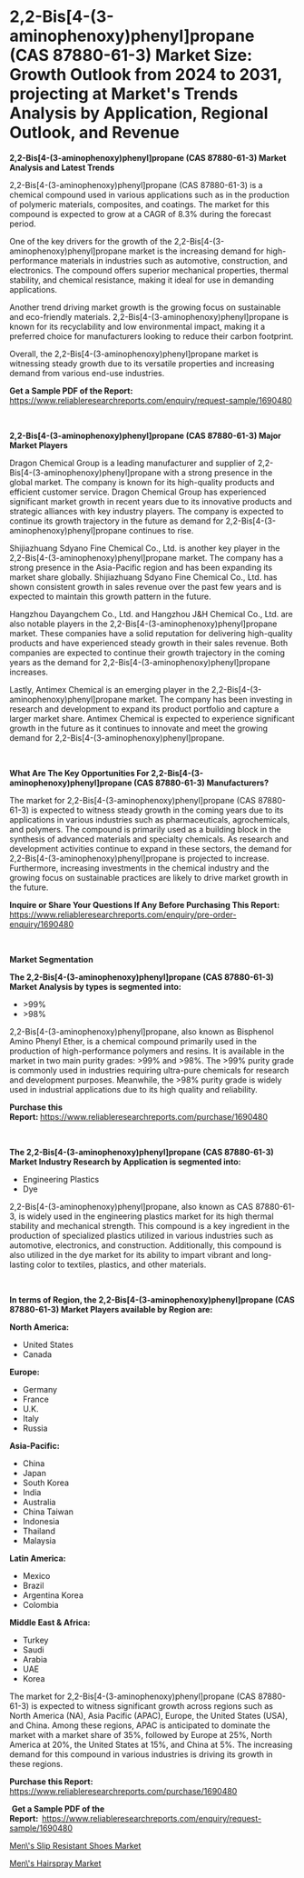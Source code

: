<p><h1>2,2-Bis[4-(3-aminophenoxy)phenyl]propane (CAS 87880-61-3) Market Size: Growth Outlook from 2024 to 2031, projecting at Market's Trends Analysis by Application, Regional Outlook, and Revenue</h1></p><p><strong>2,2-Bis[4-(3-aminophenoxy)phenyl]propane (CAS 87880-61-3) Market Analysis and Latest Trends</strong></p>
<p><p>2,2-Bis[4-(3-aminophenoxy)phenyl]propane (CAS 87880-61-3) is a chemical compound used in various applications such as in the production of polymeric materials, composites, and coatings. The market for this compound is expected to grow at a CAGR of 8.3% during the forecast period. </p><p>One of the key drivers for the growth of the 2,2-Bis[4-(3-aminophenoxy)phenyl]propane market is the increasing demand for high-performance materials in industries such as automotive, construction, and electronics. The compound offers superior mechanical properties, thermal stability, and chemical resistance, making it ideal for use in demanding applications.</p><p>Another trend driving market growth is the growing focus on sustainable and eco-friendly materials. 2,2-Bis[4-(3-aminophenoxy)phenyl]propane is known for its recyclability and low environmental impact, making it a preferred choice for manufacturers looking to reduce their carbon footprint.</p><p>Overall, the 2,2-Bis[4-(3-aminophenoxy)phenyl]propane market is witnessing steady growth due to its versatile properties and increasing demand from various end-use industries.</p></p>
<p><strong>Get a Sample PDF of the Report:&nbsp;</strong> <a href="https://www.reliableresearchreports.com/enquiry/request-sample/1690480">https://www.reliableresearchreports.com/enquiry/request-sample/1690480</a></p>
<p>&nbsp;</p>
<p><strong>2,2-Bis[4-(3-aminophenoxy)phenyl]propane (CAS 87880-61-3) Major Market Players</strong></p>
<p><p>Dragon Chemical Group is a leading manufacturer and supplier of 2,2-Bis[4-(3-aminophenoxy)phenyl]propane with a strong presence in the global market. The company is known for its high-quality products and efficient customer service. Dragon Chemical Group has experienced significant market growth in recent years due to its innovative products and strategic alliances with key industry players. The company is expected to continue its growth trajectory in the future as demand for 2,2-Bis[4-(3-aminophenoxy)phenyl]propane continues to rise.</p><p>Shijiazhuang Sdyano Fine Chemical Co., Ltd. is another key player in the 2,2-Bis[4-(3-aminophenoxy)phenyl]propane market. The company has a strong presence in the Asia-Pacific region and has been expanding its market share globally. Shijiazhuang Sdyano Fine Chemical Co., Ltd. has shown consistent growth in sales revenue over the past few years and is expected to maintain this growth pattern in the future.</p><p>Hangzhou Dayangchem Co., Ltd. and Hangzhou J&H Chemical Co., Ltd. are also notable players in the 2,2-Bis[4-(3-aminophenoxy)phenyl]propane market. These companies have a solid reputation for delivering high-quality products and have experienced steady growth in their sales revenue. Both companies are expected to continue their growth trajectory in the coming years as the demand for 2,2-Bis[4-(3-aminophenoxy)phenyl]propane increases.</p><p>Lastly, Antimex Chemical is an emerging player in the 2,2-Bis[4-(3-aminophenoxy)phenyl]propane market. The company has been investing in research and development to expand its product portfolio and capture a larger market share. Antimex Chemical is expected to experience significant growth in the future as it continues to innovate and meet the growing demand for 2,2-Bis[4-(3-aminophenoxy)phenyl]propane.</p></p>
<p>&nbsp;</p>
<p><strong>What Are The Key Opportunities For 2,2-Bis[4-(3-aminophenoxy)phenyl]propane (CAS 87880-61-3) Manufacturers?</strong></p>
<p><p>The market for 2,2-Bis[4-(3-aminophenoxy)phenyl]propane (CAS 87880-61-3) is expected to witness steady growth in the coming years due to its applications in various industries such as pharmaceuticals, agrochemicals, and polymers. The compound is primarily used as a building block in the synthesis of advanced materials and specialty chemicals. As research and development activities continue to expand in these sectors, the demand for 2,2-Bis[4-(3-aminophenoxy)phenyl]propane is projected to increase. Furthermore, increasing investments in the chemical industry and the growing focus on sustainable practices are likely to drive market growth in the future.</p></p>
<p><strong>Inquire or Share Your Questions If Any Before Purchasing This Report:</strong> <a href="https://www.reliableresearchreports.com/enquiry/pre-order-enquiry/1690480">https://www.reliableresearchreports.com/enquiry/pre-order-enquiry/1690480</a></p>
<p>&nbsp;</p>
<p><strong>Market Segmentation</strong></p>
<p><strong>The 2,2-Bis[4-(3-aminophenoxy)phenyl]propane (CAS 87880-61-3) Market Analysis by types is segmented into:</strong></p>
<p><ul><li>>99%</li><li>>98%</li></ul></p>
<p><p>2,2-Bis[4-(3-aminophenoxy)phenyl]propane, also known as Bisphenol Amino Phenyl Ether, is a chemical compound primarily used in the production of high-performance polymers and resins. It is available in the market in two main purity grades: >99% and >98%. The >99% purity grade is commonly used in industries requiring ultra-pure chemicals for research and development purposes. Meanwhile, the >98% purity grade is widely used in industrial applications due to its high quality and reliability.</p></p>
<p><strong>Purchase this Report:&nbsp;</strong><a href="https://www.reliableresearchreports.com/purchase/1690480">https://www.reliableresearchreports.com/purchase/1690480</a></p>
<p>&nbsp;</p>
<p><strong>The 2,2-Bis[4-(3-aminophenoxy)phenyl]propane (CAS 87880-61-3) Market Industry Research by Application is segmented into:</strong></p>
<p><ul><li>Engineering Plastics</li><li>Dye</li></ul></p>
<p><p>2,2-Bis[4-(3-aminophenoxy)phenyl]propane, also known as CAS 87880-61-3, is widely used in the engineering plastics market for its high thermal stability and mechanical strength. This compound is a key ingredient in the production of specialized plastics utilized in various industries such as automotive, electronics, and construction. Additionally, this compound is also utilized in the dye market for its ability to impart vibrant and long-lasting color to textiles, plastics, and other materials.</p></p>
<p>&nbsp;</p>
<p><strong>In terms of Region, the 2,2-Bis[4-(3-aminophenoxy)phenyl]propane (CAS 87880-61-3) Market Players available by Region are:</strong></p>
<p>
    <p> <strong> North America: </strong>
        <ul>
            <li>United States</li>
            <li>Canada</li>
        </ul>
        </p> 
    <p> <strong> Europe: </strong>
        <ul>
            <li>Germany</li>
            <li>France</li>
            <li>U.K.</li>
            <li>Italy</li>
            <li>Russia</li>
        </ul>
        </p> 
    <p> <strong> Asia-Pacific: </strong>
        <ul>
            <li>China</li>
            <li>Japan</li>
            <li>South Korea</li>
            <li>India</li>
            <li>Australia</li>
            <li>China Taiwan</li>
            <li>Indonesia</li>
            <li>Thailand</li>
            <li>Malaysia</li>
        </ul>
        </p> 
    <p> <strong> Latin America: </strong>
        <ul>
            <li>Mexico</li>
            <li>Brazil</li>
            <li>Argentina Korea</li>
            <li>Colombia</li>
        </ul>
        </p> 
    <p> <strong> Middle East & Africa: </strong>
        <ul>
            <li>Turkey</li>
            <li>Saudi</li>
            <li>Arabia</li>
            <li>UAE</li>
            <li>Korea</li>
        </ul>
    </p>
    </p>
<p><p>The market for 2,2-Bis[4-(3-aminophenoxy)phenyl]propane (CAS 87880-61-3) is expected to witness significant growth across regions such as North America (NA), Asia Pacific (APAC), Europe, the United States (USA), and China. Among these regions, APAC is anticipated to dominate the market with a market share of 35%, followed by Europe at 25%, North America at 20%, the United States at 15%, and China at 5%. The increasing demand for this compound in various industries is driving its growth in these regions.</p></p>
<p><strong>Purchase this Report: </strong><a href="https://www.reliableresearchreports.com/purchase/1690480">https://www.reliableresearchreports.com/purchase/1690480</a></p>
<p>&nbsp;<strong>Get a Sample PDF of the Report:&nbsp;&nbsp;</strong><a href="https://www.reliableresearchreports.com/enquiry/request-sample/1690480">https://www.reliableresearchreports.com/enquiry/request-sample/1690480</a></p>
<p><strong></strong></p>
<p><p><a href="https://github.com/globismark/Market-Research-Report-List-2/blob/main/mens-slip-resistant-shoes-market.md">Men\'s Slip Resistant Shoes Market</a></p><p><a href="https://github.com/prosalinda88/Market-Research-Report-List-3/blob/main/mens-hairspray-market.md">Men\'s Hairspray Market</a></p></p>